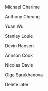 Michael Charime

Anthony Cheung

Yuan Wu

Stanley Louie

Devin Hansen

Annson Cook

Nicolas Davis

Olga Sarukhanova

Delete later
